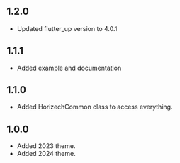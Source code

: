 ## 1.2.0

- Updated flutter_up version to 4.0.1

## 1.1.1

- Added example and documentation

## 1.1.0

- Added HorizechCommon class to access everything.

## 1.0.0

- Added 2023 theme.
- Added 2024 theme.
